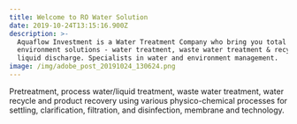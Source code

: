 ```yaml
---
title: Welcome to RO Water Solution
date: 2019-10-24T13:15:16.900Z
description: >-
  Aquaflow Investment is a Water Treatment Company who bring you total
  environment solutions - water treatment, waste water treatment & recycle, zero
  liquid discharge. Specialists in water and environment management.
image: /img/adobe_post_20191024_130624.png
---
```

Pretreatment, process water/liquid treatment, waste water treatment, water recycle and product recovery using various physico-chemical processes for settling, clarification, filtration, and disinfection, membrane and technology.
